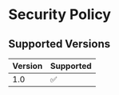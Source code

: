 # Security Policy

## Supported Versions

| Version | Supported          |
| ------- | ------------------ |
| 1.0   | :white_check_mark: |


